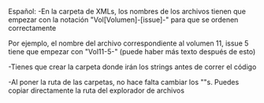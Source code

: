 Español:
-En la carpeta de XMLs, los nombres de los archivos tienen que empezar con la notación "Vol[Volumen]-[issue]-" para que se ordenen correctamente

  Por ejemplo, el nombre del archivo correspondiente al volumen 11, issue 5 tiene que empezar con "Vol11-5-" (puede haber más texto después de esto)

-Tienes que crear la carpeta donde irán los strings antes de correr el código

-Al poner la ruta de las carpetas, no hace falta cambiar los "\"s. Puedes copiar directamente la ruta del explorador de archivos
